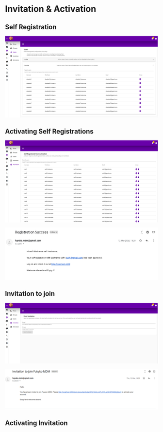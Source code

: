 # Invitation & Activation

## Self Registration

![](../.gitbook/assets/user-mgt-users-inactive.png)

## Activating Self Registrations

![](../.gitbook/assets/self-registration-activation.png)

![](../.gitbook/assets/self-registration-activated-email.png)

## Invitation to join 

![](../.gitbook/assets/invitation.png)

![](../.gitbook/assets/invitation-email.png)

## Activating Invitation 



